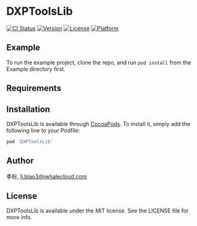 # DXPToolsLib

[![CI Status](https://img.shields.io/travis/李标/DXPToolsLib.svg?style=flat)](https://travis-ci.org/李标/DXPToolsLib)
[![Version](https://img.shields.io/cocoapods/v/DXPToolsLib.svg?style=flat)](https://cocoapods.org/pods/DXPToolsLib)
[![License](https://img.shields.io/cocoapods/l/DXPToolsLib.svg?style=flat)](https://cocoapods.org/pods/DXPToolsLib)
[![Platform](https://img.shields.io/cocoapods/p/DXPToolsLib.svg?style=flat)](https://cocoapods.org/pods/DXPToolsLib)

## Example

To run the example project, clone the repo, and run `pod install` from the Example directory first.

## Requirements

## Installation

DXPToolsLib is available through [CocoaPods](https://cocoapods.org). To install
it, simply add the following line to your Podfile:

```ruby
pod 'DXPToolsLib'
```

## Author

李标, li.biao3@iwhalecloud.com

## License

DXPToolsLib is available under the MIT license. See the LICENSE file for more info.
